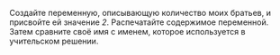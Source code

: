 Создайте переменную, описывающую количество моих братьев, и присвойте ей значение *2*. Распечатайте содержимое переменной. Затем сравните своё имя с именем, которое используется в учительском решении.
